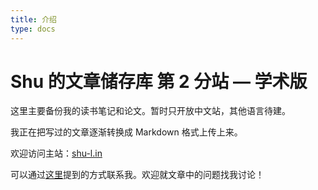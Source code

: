 ```yaml
---
title: 介绍
type: docs
---
```


# Shu 的文章储存库  第 2 分站 — 学术版

这里主要备份我的读书笔记和论文。暂时只开放中文站，其他语言待建。

我正在把写过的文章逐渐转换成 Markdown 格式上传上来。

欢迎访问主站：[shu-l.in](https://shu-l.in)

可以通过[这里](https://shu-l.in/about/shu/)提到的方式联系我。欢迎就文章中的问题找我讨论！
